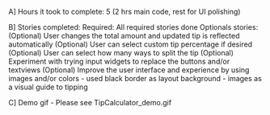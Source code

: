 A] Hours it took to complete: 5 (2 hrs main code, rest for UI polishing)

B]  Stories completed:
Required:
All required stories done
Optionals stories:
    (Optional) User changes the total amount and updated tip is reflected automatically
    (Optional) User can select custom tip percentage if desired
    (Optional) User can select how many ways to split the tip
    (Optional) Experiment with trying input widgets to replace the buttons and/or textviews
    (Optional) Improve the user interface and experience by using images and/or colors
	- used black border as layout background
	- images as a visual guide to tipping
	
C] Demo gif - Please see TipCalculator_demo.gif	

